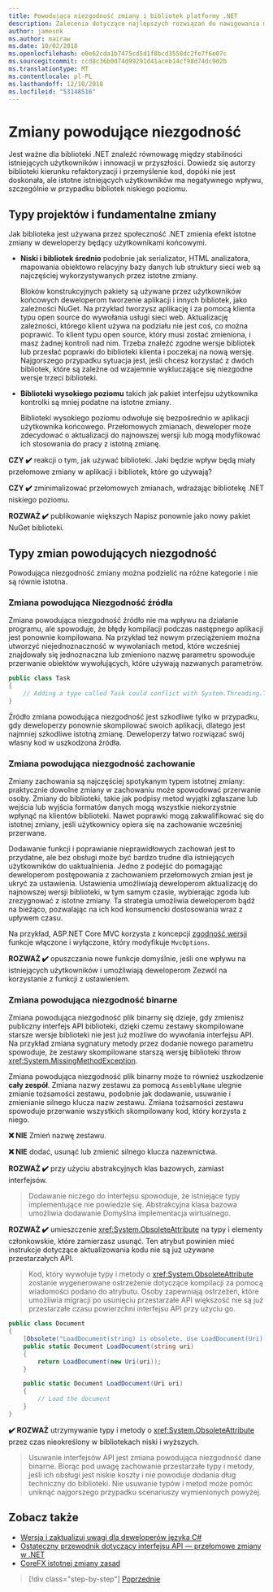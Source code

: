 ```yaml
---
title: Powodująca niezgodność zmiany i bibliotek platformy .NET
description: Zalecenia dotyczące najlepszych rozwiązań do nawigowania między przełomowych zmian podczas tworzenia bibliotek platformy .NET.
author: jamesnk
ms.author: mairaw
ms.date: 10/02/2018
ms.openlocfilehash: e0e62cda1b7475cd5d1f8bcd3558dc2fe7f6e07c
ms.sourcegitcommit: ccd8c36b0d74d99291d41aceb14cf98d74dc9d2b
ms.translationtype: MT
ms.contentlocale: pl-PL
ms.lasthandoff: 12/10/2018
ms.locfileid: "53148516"
---
```

# <a name="breaking-changes"></a>Zmiany powodujące niezgodność

Jest ważne dla biblioteki .NET znaleźć równowagę między stabilności istniejących użytkowników i innowacji w przyszłości. Dowiedz się autorzy biblioteki kierunku refaktoryzacji i przemyślenie kod, dopóki nie jest doskonała, ale istotne istniejących użytkowników ma negatywnego wpływu, szczególnie w przypadku bibliotek niskiego poziomu.

## <a name="project-types-and-breaking-changes"></a>Typy projektów i fundamentalne zmiany

Jak biblioteka jest używana przez społeczność .NET zmienia efekt istotne zmiany w deweloperzy będący użytkownikami końcowymi.

* **Niski i bibliotek średnio** podobnie jak serializator, HTML analizatora, mapowania obiektowo relacyjny bazy danych lub struktury sieci web są najczęściej wykorzystywanych przez istotne zmiany.

  Bloków konstrukcyjnych pakiety są używane przez użytkowników końcowych deweloperom tworzenie aplikacji i innych bibliotek, jako zależności NuGet. Na przykład tworzysz aplikację i za pomocą klienta typu open source do wywołania usługi sieci web. Aktualizację zależności, którego klient używa na podziału nie jest coś, co można poprawić. To klient typu open source, który musi zostać zmieniona, i masz żadnej kontroli nad nim. Trzeba znaleźć zgodne wersje bibliotek lub przesłać poprawki do biblioteki klienta i poczekaj na nową wersję. Najgorszego przypadku sytuacja jest, jeśli chcesz korzystać z dwóch bibliotek, które są zależne od wzajemnie wykluczające się niezgodne wersje trzeci biblioteki.

* **Biblioteki wysokiego poziomu** takich jak pakiet interfejsu użytkownika kontrolki są mniej podatne na istotne zmiany.

  Biblioteki wysokiego poziomu odwołuje się bezpośrednio w aplikacji użytkownika końcowego. Przełomowych zmianach, deweloper może zdecydować o aktualizacji do najnowszej wersji lub mogą modyfikować ich stosowania do pracy z istotną zmianę.

**CZY ✔️** reakcji o tym, jak używać biblioteki. Jaki będzie wpływ będą miały przełomowe zmiany w aplikacji i bibliotek, które go używają?

**CZY ✔️** zminimalizować przełomowych zmianach, wdrażając bibliotekę .NET niskiego poziomu.

**ROZWAŻ ✔️** publikowanie większych Napisz ponownie jako nowy pakiet NuGet biblioteki.

## <a name="types-of-breaking-changes"></a>Typy zmian powodujących niezgodność

Powodująca niezgodność zmiany można podzielić na różne kategorie i nie są równie istotna.

### <a name="source-breaking-change"></a>Zmiana powodująca Niezgodność źródła

Zmiana powodująca niezgodność źródło nie ma wpływu na działanie programu, ale spowoduje, że błędy kompilacji podczas następnego aplikacji jest ponownie kompilowana. Na przykład też nowym przeciążeniem można utworzyć niejednoznaczność w wywołaniach metod, które wcześniej znajdowały się jednoznaczna lub zmieniono nazwę parametru spowoduje przerwanie obiektów wywołujących, które używają nazwanych parametrów.

```csharp
public class Task
{
    // Adding a type called Task could conflict with System.Threading.Tasks.Task at compilation
}
```

Źródło zmiana powodująca niezgodność jest szkodliwe tylko w przypadku, gdy deweloperzy ponownie skompilować swoich aplikacji, dlatego jest najmniej szkodliwe istotną zmianę. Deweloperzy łatwo rozwiązać swój własny kod w uszkodzona źródła.

### <a name="behavior-breaking-change"></a>Zmiana powodująca niezgodność zachowanie

Zmiany zachowania są najczęściej spotykanym typem istotnej zmiany: praktycznie dowolne zmiany w zachowaniu może spowodować przerwanie osoby. Zmiany do biblioteki, takie jak podpisy metod wyjątki zgłaszane lub wejścia lub wyjścia formatów danych mogą wszystkie niekorzystnie wpłynąć na klientów biblioteki. Nawet poprawki mogą zakwalifikować się do istotnej zmiany, jeśli użytkownicy opiera się na zachowanie wcześniej przerwane.

Dodawanie funkcji i poprawianie nieprawidłowych zachowań jest to przydatne, ale bez obsługi może być bardzo trudne dla istniejących użytkowników do uaktualnienia. Jedno z podejść do pomagając deweloperom postępowania z zachowaniem przełomowych zmian jest je ukryć za ustawienia. Ustawienia umożliwiają deweloperom aktualizację do najnowszej wersji biblioteki, w tym samym czasie, wybierając zgoda lub zrezygnować z istotne zmiany. Ta strategia umożliwia deweloperom bądź na bieżąco, pozwalając na ich kod konsumencki dostosowania wraz z upływem czasu.

Na przykład, ASP.NET Core MVC korzysta z koncepcji [zgodność wersji](/aspnet/core/mvc/compatibility-version) funkcje włączone i wyłączone, który modyfikuje `MvcOptions`.

**ROZWAŻ ✔️** opuszczania nowe funkcje domyślnie, jeśli one wpływu na istniejących użytkowników i umożliwiają deweloperom Zezwól na korzystanie z funkcji z ustawieniem.

### <a name="binary-breaking-change"></a>Zmiana powodująca niezgodność binarne

Zmiana powodująca niezgodność plik binarny się dzieje, gdy zmienisz publiczny interfejs API biblioteki, dzięki czemu zestawy skompilowane starsze wersje biblioteki nie jest już możliwe do wywołania interfejsu API. Na przykład zmiana sygnatury metody przez dodanie nowego parametru spowoduje, że zestawy skompilowane starszą wersję biblioteki throw <xref:System.MissingMethodException>.

Zmiana powodująca niezgodność plik binarny może to również uszkodzenie **cały zespół**. Zmiana nazwy zestawu za pomocą `AssemblyName` ulegnie zmianie tożsamości zestawu, podobnie jak dodawanie, usuwanie i zmienianie silnego klucza nazw zestawu. Zmiana tożsamości zestawu spowoduje przerwanie wszystkich skompilowany kod, który korzysta z niego.

**❌ NIE** Zmień nazwę zestawu.

**❌ NIE** dodać, usunąć lub zmienić silnego klucza nazewnictwa.

**ROZWAŻ ✔️** przy użyciu abstrakcyjnych klas bazowych, zamiast interfejsów.

> Dodawanie niczego do interfejsu spowoduje, że istniejące typy implementujące nie powiedzie się. Abstrakcyjna klasa bazowa umożliwia dodawanie Domyślna implementacja wirtualnego.

**ROZWAŻ ✔️** umieszczenie <xref:System.ObsoleteAttribute> na typy i elementy członkowskie, które zamierzasz usunąć. Ten atrybut powinien mieć instrukcje dotyczące aktualizowania kodu nie są już używane przestarzałych API.

> Kod, który wywołuje typy i metody o <xref:System.ObsoleteAttribute> zostanie wygenerowane ostrzeżenie dotyczące kompilacji za pomocą wiadomości podano do atrybutu. Osoby zapewniają ostrzeżeń, które umożliwia migracji po usunięciu przestarzałe API większość nie są już przestarzałe czasu powierzchni interfejsu API przy użyciu go.

```csharp
public class Document
{
    [Obsolete("LoadDocument(string) is obsolete. Use LoadDocument(Uri) instead.")]
    public static Document LoadDocument(string uri)
    {
        return LoadDocument(new Uri(uri));
    }

    public static Document LoadDocument(Uri uri)
    {
        // Load the document
    }
}
```

**✔️ ROZWAŻ** utrzymywanie typy i metody o <xref:System.ObsoleteAttribute> przez czas nieokreślony w bibliotekach niski i wyższych.

> Usuwanie interfejsów API jest zmiana powodująca niezgodność dane binarne. Biorąc pod uwagę zachowanie przestarzałe typy i metody, jeśli ich obsługi jest niskie koszty i nie powoduje dodania dług techniczny do biblioteki. Nie usuwanie typów i metod może pomóc uniknąć najgorszego przypadku scenariuszy wymienionych powyżej.

## <a name="see-also"></a>Zobacz także

* [Wersja i zaktualizuj uwagi dla deweloperów języka C#](../../csharp/whats-new/version-update-considerations.md)
* [Ostateczny przewodnik dotyczący interfejsu API — przełomowe zmiany w .NET](https://stackoverflow.com/questions/1456785/a-definitive-guide-to-api-breaking-changes-in-net)
* [CoreFX istotnej zmiany zasad](https://github.com/dotnet/corefx/blob/master/Documentation/coding-guidelines/breaking-change-rules.md)

>[!div class="step-by-step"]
>[Poprzednie](versioning.md)